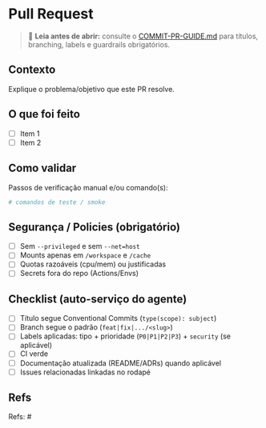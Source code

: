 # Pull Request

> 🔎 **Leia antes de abrir:** consulte o [COMMIT-PR-GUIDE.md](../COMMIT-PR-GUIDE.md) para títulos, branching, labels e guardrails obrigatórios.

## Contexto
Explique o problema/objetivo que este PR resolve.

## O que foi feito
- [ ] Item 1
- [ ] Item 2

## Como validar
Passos de verificação manual e/ou comando(s):
```bash
# comandos de teste / smoke
```

## Segurança / Policies (obrigatório)
- [ ] Sem `--privileged` e sem `--net=host`
- [ ] Mounts apenas em `/workspace` e `/cache`
- [ ] Quotas razoáveis (cpu/mem) ou justificadas
- [ ] Secrets fora do repo (Actions/Envs)

## Checklist (auto-serviço do agente)
- [ ] Título segue Conventional Commits (`type(scope): subject`)
- [ ] Branch segue o padrão (`feat|fix|.../<slug>`)
- [ ] Labels aplicadas: tipo + prioridade (`P0|P1|P2|P3`) + `security` (se aplicável)
- [ ] CI verde
- [ ] Documentação atualizada (README/ADRs) quando aplicável
- [ ] Issues relacionadas linkadas no rodapé

## Refs
Refs: #<issue-id>
